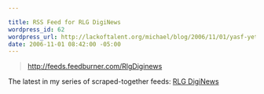 ```yaml
--- 

title: RSS Feed for RLG DigiNews
wordpress_id: 62
wordpress_url: http://lackoftalent.org/michael/blog/2006/11/01/yasf-yet-another-scraped-feed/
date: 2006-11-01 08:42:00 -05:00
---
```

<blockquote><a target="_blank" href="http://feeds.feedburner.com/RlgDiginews">http://feeds.feedburner.com/RlgDiginews</a></blockquote>
The latest in my series of scraped-together feeds: <a target="_blank" href="http://www.rlg.org/en/page.php?Page_ID=12081">RLG DigiNews</a>
